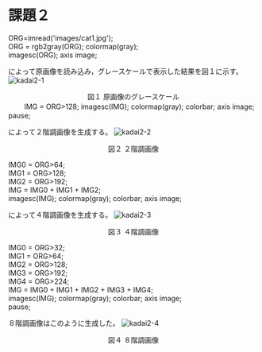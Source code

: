# 課題２

ORG=imread('images/cat1.jpg');  
ORG = rgb2gray(ORG); colormap(gray);  
imagesc(ORG); axis image;  

によって原画像を読み込み，グレースケールで表示した結果を図１に示す。
![kadai2-1](https://github.com/y-ascll/image_processing/blob/master/mdimages/kadai2-1.jpg)
<div align="center">
図１ 原画像のグレースケール
</div>  
　　
IMG = ORG>128;  
imagesc(IMG); colormap(gray); colorbar;  axis image;  
pause;  

によって２階調画像を生成する。
![kadai2-2](https://github.com/y-ascll/image_processing/blob/master/mdimages/kadai2-2.jpg)
<div align="center">
図２ ２階調画像  
</div>  

IMG0 = ORG>64;  
IMG1 = ORG>128;  
IMG2 = ORG>192;  
IMG = IMG0 + IMG1 + IMG2;  
imagesc(IMG); colormap(gray); colorbar;  axis image;  

によって４階調画像を生成する。
![kadai2-3](https://github.com/y-ascll/image_processing/blob/master/mdimages/kadai2-3.jpg)
<div align="center">
図３ ４階調画像  
</div>  
  
IMG0 = ORG>32;  
IMG1 = ORG>64;  
IMG2 = ORG>128;  
IMG3 = ORG>192;  
IMG4 = ORG>224;  
IMG = IMG0 + IMG1 + IMG2 + IMG3 + IMG4;  
imagesc(IMG); colormap(gray); colorbar;  axis image;  
pause;  

８階調画像はこのように生成した。
![kadai2-4](https://github.com/y-ascll/image_processing/blob/master/mdimages/kadai2-4.jpg)
<div align="center">
図４ ８階調画像  
</div>  
